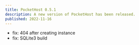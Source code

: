 ```yaml
---
title: PocketHost 0.5.1
description: A new version of PocketHost has been released.
published: 2022-11-16
---
```


- fix: 404 after creating instance
- fix: SQLite3 build
